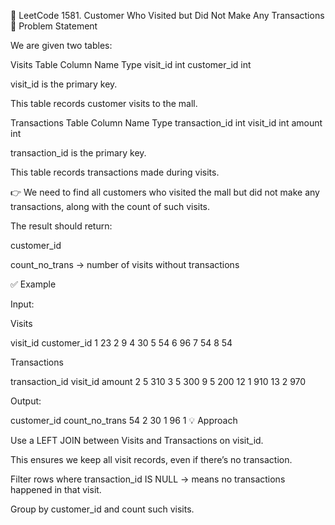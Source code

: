 📌 LeetCode 1581. Customer Who Visited but Did Not Make Any Transactions
📝 Problem Statement

We are given two tables:

Visits Table
Column Name	Type
visit_id	int
customer_id	int

visit_id is the primary key.

This table records customer visits to the mall.

Transactions Table
Column Name	Type
transaction_id	int
visit_id	int
amount	int

transaction_id is the primary key.

This table records transactions made during visits.

👉 We need to find all customers who visited the mall but did not make any transactions, along with the count of such visits.

The result should return:

customer_id

count_no_trans → number of visits without transactions

✅ Example

Input:

Visits

visit_id	customer_id
1	23
2	9
4	30
5	54
6	96
7	54
8	54

Transactions

transaction_id	visit_id	amount
2	5	310
3	5	300
9	5	200
12	1	910
13	2	970

Output:

customer_id	count_no_trans
54	2
30	1
96	1
💡 Approach

Use a LEFT JOIN between Visits and Transactions on visit_id.

This ensures we keep all visit records, even if there’s no transaction.

Filter rows where transaction_id IS NULL → means no transactions happened in that visit.

Group by customer_id and count such visits.